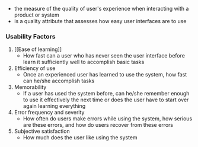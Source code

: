 - the measure of the quality of user's experience when interacting with a product or system
- is a quality attribute that assesses how easy user interfaces are to use

### Usability Factors
1. [[Ease of learning]]
	- How fast can a user who has never seen the user interface before learn it sufficiently well to accomplish basic tasks
2. Efficiency of use
	- Once an experienced user has learned to use the system, how fast can he/she accomplish tasks
3. Memorability
	- If a user has used the system before, can he/she remember enough to use it effectively the next time or does the user have to start over again learning everything
4. Error frequency and severity
	- How often do users make errors while using the system, how serious are these errors, and how do users recover from these errors
5. Subjective satisfaction
	- How much does the user like using the system